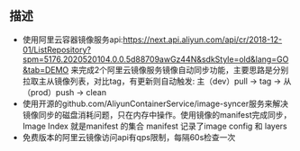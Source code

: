 ## 描述
- 使用阿里云容器镜像服务api:https://next.api.aliyun.com/api/cr/2018-12-01/ListRepository?spm=5176.2020520104.0.0.5d88709awGz44N&sdkStyle=old&lang=GO&tab=DEMO
  来完成2个阿里云镜像服务镜像自动同步功能，主要思路是分别拉取主从镜像列表，对比tag，有更新则自动触发: 主（dev）pull -> tag -> 从（prod）push -> clean
- 使用开源的github.com/AliyunContainerService/image-syncer服务来解决镜像同步的磁盘消耗问题，只在内存中操作。使用镜像的manifest完成同步，Image Index 就是manifest 的集合
manifest 记录了image config 和 layers
- 免费版本的阿里云镜像访问api有qps限制，每隔60s检查一次
